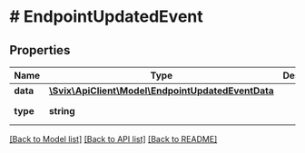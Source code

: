 # # EndpointUpdatedEvent

## Properties

Name | Type | Description | Notes
------------ | ------------- | ------------- | -------------
**data** | [**\Svix\ApiClient\Model\EndpointUpdatedEventData**](EndpointUpdatedEventData.md) |  |
**type** | **string** |  | [default to 'endpoint.updated']

[[Back to Model list]](../../README.md#models) [[Back to API list]](../../README.md#endpoints) [[Back to README]](../../README.md)
